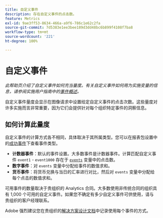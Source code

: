 ```yaml
---
title: 自定义事件
description: 存在自定义事件的点击数。
feature: Metrics
exl-id: 9ae3ff53-8634-466a-a9f6-786c1e62c2fa
source-git-commit: 7d5383e1ee3bee189d3dd48bc6b899f4108f7ba8
workflow-type: tm+mt
source-wordcount: '221'
ht-degree: 100%

---
```


# 自定义事件

*此帮助页介绍了自定义事件如何充当量度。有关自定义事件如何用为实施变量的信息，请参阅实施用户指南中的[事件概述](/help/implement/vars/page-vars/events/events-overview.md)。*

自定义事件量度会显示在图像请求中设置给定自定义事件的点击次数。这些量度对许多实施而言非常重要，因为它们会提供针对每个组织特定事件的洞察信息。

## 如何计算此量度

自定义事件的计算方式各不相同，具体取决于其所属类型。您可以在报表包设置中的[成功事件](../../admin/admin/c-success-events/success-event.md)下查看事件类型。

* **计数器事件**：默认的事件设置。大多数事件是计数器事件。计算匹配自定义事件 `event1` - `event1000` 存在于 [`events`](/help/implement/vars/page-vars/events/events-overview.md) 变量中的点击数。
* **数字事件**：对 `events` 变量中分配给事件的数值求和。
* **货币事件**：将货币兑换与当日的汇率进行对比，然后对 `events` 变量中分配给每个点击的数值求和。

可用事件的数量取决于贵组织的 Analytics 合同。大多数使用非传统合同的组织具有 1,000 个可用的自定义事件。如果您不确定有多少自定义事件可供使用，请与贵组织的客户经理联系。

Adobe 强烈建议您在贵组织的[解决方案设计文档](/help/implement/prepare/solution-design.md)中记录使用每个事件的方式。
